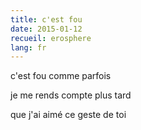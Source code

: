 ```yaml
---
title: c'est fou
date: 2015-01-12
recueil: erosphere
lang: fr
---
```


c'est fou
comme parfois

je me rends compte
plus tard

que j'ai aimé ce geste de toi
